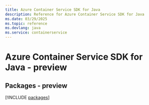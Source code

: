 ```yaml
---
title: Azure Container Service SDK for Java
description: Reference for Azure Container Service SDK for Java
ms.date: 03/29/2025
ms.topic: reference
ms.devlang: java
ms.service: containerservice
---
```

# Azure Container Service SDK for Java - preview
## Packages - preview
[!INCLUDE [packages](container-service-index.md)]